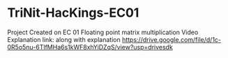 # TriNit-HacKings-EC01
Project Created on EC 01 Floating point matrix multiplication
Video Explanation link:
along with explanation
https://drive.google.com/file/d/1c-0R5o5nu-6TlfMHa6s1kWF8xhYiDZqS/view?usp=drivesdk
